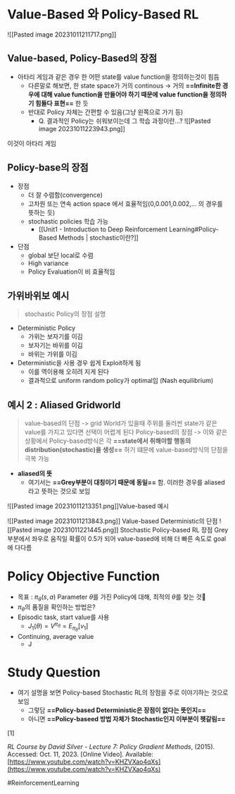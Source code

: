 # Value-Based 와 Policy-Based RL
![[Pasted image 20231011211717.png]]
## Value-based, Policy-Based의 장점

- 아타리 게임과 같은 경우 한 어떤 state를 value function을 정의하는것이 힘듬
	- 다른말로 해보면, 한 state space가 거의 continous -> 거의 **==Infinite한 경우에 대해 value function을 만들어야 하기 때문에 value function을 정의하기 힘들다 표현==** 한 듯
	- 반대로 Policy 자체는 간편할 수 있음(그냥 왼쪽으로 가기 등)
		- Q. 결과적인 Policy는 쉬워보이는데 그 학습 과정이란...?
![[Pasted image 20231011223943.png]] 

이것이 아타리 게임

## Policy-base의 장점
- 장점
	- 더 잘 수렴함(convergence)
	- 고차원 또는 연속 action space 에서 효율적임(0,0.001,0.002,... 의 경우를 뜻하는 듯)
	- stochastic policies 학습 가능
		- [[Unit1 - Introduction to Deep Reinforcement Learning#Policy-Based Methods | stochastic이란?]]
- 단점
	- global 보단 local로 수렴
	- High variance
	- Policy Evaluation이 비 효율적임

## 가위바위보 예시
> stochastic Policy의 장점 설명

- Deterministic Policy
	- 가위는 보자기를 이김
	- 보자기는 바위를 이김
	- 바위는 가위를 이김
- Deterministic을 사용 경우 쉽게 Exploit하게 됨
	- 이를 역이용해 오히려 지게 된다
	- 결과적으로 uniform random policy가 optimal임 (Nash equilibrium)

## 예시 2 : Aliased Gridworld
> value-based의 단점 -> grid World가 있을때 주위를 둘러싼 state가 같은 value를 가지고 있다면 선택이 어렵게 된다
> Policy-based의 장점 -> 이와 같은 상황에서 Policy-based방식은 각 **==state에서 취해야할 행동의 distribution(stochastic)을 생성==** 하기 떄문에 value-based방식의 단점을 극복 가능

- **aliased의 뜻**
	- 여기서는 **==Grey부분이 대칭이기 때문에 동일==** 함. 이러한 경우를 aliased라고 뜻하는 것으로 보임

![[Pasted image 20231011213351.png]]Value-based 예시

![[Pasted image 20231011213843.png]] Value-based Deterministic의 단점
![[Pasted image 20231011221445.png]] Stochastic Policy-based RL 장점
Grey 부분에서 좌우로 움직일 확률이 0.5가 되어 value-based에 비해 더 빠른 속도로 goal에 다다름


# Policy Objective Function
- 목표 : $\pi_{\theta}(s,a)$ Parameter $\theta$를 가진 Policy에 대해, 최적의 $\theta$를 찾는 것
- $\pi_{\theta}$의 품질을 확인하는 방법은?
- Episodic task, start value를 사용
	- $J_1(\theta) = V^{\pi_{\theta}} = E_{\pi_{\theta}}[v_{1}]$
- Continuing, average value
	- J

# Study Question
- 여기 설명을 보면 Policy-based Stochastic RL의 장점을 주로 이야기하는 것으로 보임
	- 그렇담 **==Policy-based Deterministic은 장점이 없다는 뜻인지==**
	- 아니면 **==Policy-baseed 방법 자체가 Stochastic인지 이부분이 헷갈림==**

[1]

_RL Course by David Silver - Lecture 7: Policy Gradient Methods_, (2015). Accessed: Oct. 11, 2023. [Online Video]. Available: [https://www.youtube.com/watch?v=KHZVXao4qXs](https://www.youtube.com/watch?v=KHZVXao4qXs)

#ReinforcementLearning 